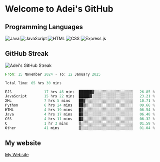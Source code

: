 # Welcome to Adei's GitHub

## Programming Languages
![Java](https://img.shields.io/badge/Java-007396?style=flat-square&logo=java&logoColor=white)
![JavaScript](https://img.shields.io/badge/JavaScript-F7DF1E?style=flat-square&logo=javascript&logoColor=black)
![HTML](https://img.shields.io/badge/HTML-E34F26?style=flat-square&logo=html5&logoColor=white)
![CSS](https://img.shields.io/badge/CSS-1572B6?style=flat-square&logo=css3&logoColor=white)
![Express.js](https://img.shields.io/badge/Express.js-000000?style=flat-square&logo=express&logoColor=white)


## GitHub Streak
![Adei's GitHub Streak](https://github-readme-streak-stats.herokuapp.com/?user=AdeiTamayo&hide_border=true)

<!--START_SECTION:waka-->

```rust
From: 15 November 2024 - To: 12 January 2025

Total Time: 65 hrs 30 mins

EJS               17 hrs 46 mins  ██████▓░░░░░░░░░░░░░░░░░░   26.85 %
JavaScript        15 hrs 22 mins  █████▓░░░░░░░░░░░░░░░░░░░   23.21 %
XML               7 hrs 5 mins    ██▓░░░░░░░░░░░░░░░░░░░░░░   10.71 %
Python            6 hrs 24 mins   ██▒░░░░░░░░░░░░░░░░░░░░░░   09.68 %
HTML              4 hrs 19 mins   █▓░░░░░░░░░░░░░░░░░░░░░░░   06.54 %
Java              4 hrs 17 mins   █▓░░░░░░░░░░░░░░░░░░░░░░░   06.48 %
CSS               4 hrs 11 mins   █▓░░░░░░░░░░░░░░░░░░░░░░░   06.32 %
C                 1 hr 3 mins     ▒░░░░░░░░░░░░░░░░░░░░░░░░   01.59 %
Other             41 mins         ▒░░░░░░░░░░░░░░░░░░░░░░░░   01.04 %
```

<!--END_SECTION:waka-->

## My website
[My Website](https://adei.eus)


